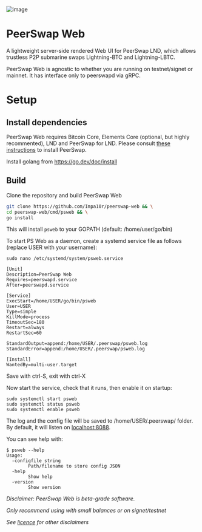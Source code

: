 ![image](https://github.com/Impa10r/peerswap-web/assets/101550606/a2613c43-444e-41d1-b697-620fe277d760)

# PeerSwap Web
A lightweight server-side rendered Web UI for PeerSwap LND, which allows trustless P2P submarine swaps Lightning-BTC and Lightning-LBTC. 

PeerSwap Web is agnostic to whether you are running on testnet/signet or mainnet. It has interface only to peerswapd via gRPC. 

# Setup

## Install dependencies

PeerSwap Web requires Bitcoin Core, Elements Core (optional, but highly recommented), LND and PeerSwap for LND. Please consult [these instructions](https://github.com/ElementsProject/peerswap/blob/master/docs/setup_lnd.md) to install PeerSwap.

Install golang from https://go.dev/doc/install

## Build

Clone the repository and build PeerSwap Web

```bash
git clone https://github.com/Impa10r/peerswap-web && \
cd peerswap-web/cmd/psweb && \
go install
```

This will install `psweb` to your GOPATH (default: /home/user/go/bin)

To start PS Web as a daemon, create a systemd service file as follows (replace USER with your username):

```
sudo nano /etc/systemd/system/psweb.service

[Unit]
Description=PeerSwap Web
Requires=peerswapd.service
After=peerswapd.service

[Service]
ExecStart=/home/USER/go/bin/psweb
User=USER
Type=simple
KillMode=process
TimeoutSec=180
Restart=always
RestartSec=60

StandardOutput=append:/home/USER/.peerswap/psweb.log
StandardError=append:/home/USER/.peerswap/psweb.log

[Install]
WantedBy=multi-user.target
```
Save with ctrl-S, exit with ctrl-X

Now start the service, check that it runs, then enable it on startup:
```
sudo systemctl start psweb
sudo systemctl status psweb
sudo systemctl enable psweb
```

The log and the config file will be saved to /home/USER/.peerswap/ folder. 
By default, it will listen on [localhost:8088](localhost:8088).

You can see help with:
```
$ psweb --help
Usage:
  -configfile string
        Path/filename to store config JSON
  -help
        Show help
  -version
        Show version
```

*Disclaimer: PeerSwap Web is beta-grade software.*

*Only recommend using with small balances or on signet/testnet*

*See [licence](/LICENSE) for other disclaimers*
